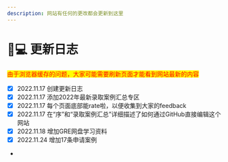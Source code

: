 ```yaml
---
description: 网站有任何的更改都会更新到这里
---
```


# 🧑💻 更新日志

<mark style="color:red;">由于浏览器缓存的问题，大家可能需要刷新页面才能看到网站最新的内容</mark>

* [x] 2022.11.17 创建更新日志
* [x] 2022.11.17 添加2022年最新录取案例汇总专区
* [x] 2022.11.17 每个页面底部能rate啦，以便收集到大家的feedback
* [x] 2022.11.17 在“序”和“录取案例汇总”详细描述了如何通过GitHub直接编辑这个网站
* [x] 2022.11.18 增加GRE网盘学习资料
* [x] 2022.11.24 增加17条申请案例
*
